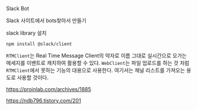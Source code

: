 Slack Bot



Slack 사이트에서 bots찾아서 만들기

slack library 설치

```
npm install @slack/client
```



`RTMClient`는 Real Time Message Client의 약자로 이름 그대로 실시간으로 오가는 메세지를 이벤트로 캐치하여 활용할 수 있다. `WebClient`는 파일 업로드를 하는 것 처럼 `RTMClient`에서 못하는 기능의 대용으로 사용한다. 여기서는 채널 리스트를 가져오는 용도로 사용할 것이다.





https://proinlab.com/archives/1885



https://ndb796.tistory.com/201